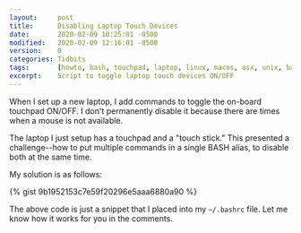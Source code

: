 ```yaml
---
layout:     post
title:      Disabling Laptop Touch Devices
date:       2020-02-09 10:25:01 -0500
modified:   2020-02-09 12:16:01 -0500
version:    0
categories: Tidbits
tags:       [howto, bash, touchpad, laptop, linux, macos, osx, unix, bashrc]
excerpt:    Script to toggle laptop touch devices ON/OFF
---
```


When I set up a new laptop, I add commands to toggle the on-board touchpad ON/OFF.  I don't permanently disable it 
because there are times when a mouse is not available.

The laptop I just setup has a touchpad and a "touch stick."  This presented a challenge--how to put multiple commands in 
a single BASH alias, to disable both at the same time.

My solution is as follows:

{% gist 9b1952153c7e59f20296e5aaa6880a90 %}

The above code is just a snippet that I placed into my `~/.bashrc` file.  Let me know how it works for you in the comments.
